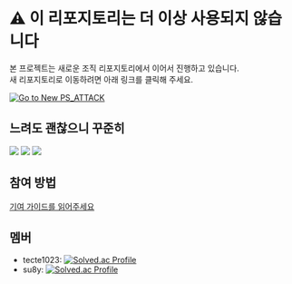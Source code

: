 # ⚠️ 이 리포지토리는 더 이상 사용되지 않습니다

본 프로젝트는 새로운 조직 리포지토리에서 이어서 진행하고 있습니다.  
새 리포지토리로 이동하려면 아래 링크를 클릭해 주세요.

[![Go to New PS_ATTACK](https://img.shields.io/badge/Go%20to%20New%20Repo-blue?style=for-the-badge)](https://github.com/PS-ATTACK/PS-ATTACK)

## 느려도 괜찮으니 꾸준히 
<img src="https://img.shields.io/badge/java-%23ED8B00.svg?style=for-the-badge&logo=java&logoColor=white" />
<img src="https://img.shields.io/badge/python-3776AB?style=for-the-badge&logo=python&logoColor=white"/>
<img src="https://img.shields.io/badge/c++-00599C?style=for-the-badge&logo=c++&logoColor=white"/>

## 참여 방법
[기여 가이드를 읽어주세요](./CONTRIBUTOR.md)

## 멤버
* tecte1023: [![Solved.ac Profile](http://mazassumnida.wtf/api/mini/generate_badge?boj=tecte1023)](https://solved.ac/tecte1023/)
* su8y: [![Solved.ac Profile](http://mazassumnida.wtf/api/mini/generate_badge?boj=suby00)](https://solved.ac/suby00/)
